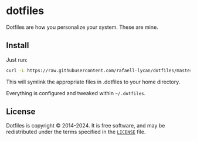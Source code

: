 # dotfiles

Dotfiles are how you personalize your system. These are mine.

## Install

Just run:

```bash
curl -L https://raw.githubusercontent.com/rafaell-lycan/dotfiles/master/bootstrap | sh
```

This will symlink the appropriate files in .dotfiles to your home directory.

Everything is configured and tweaked within `~/.dotfiles`.

## License

Dotfiles is copyright © 2014-2024. It is free software, and may be redistributed under the terms specified in the [`LICENSE`] file.

[`LICENSE`]: /LICENSE
